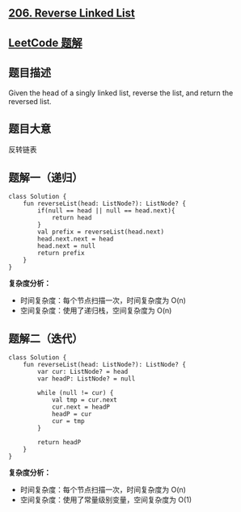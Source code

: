 ## [206. Reverse Linked List](https://leetcode-cn.com/problems/reverse-linked-list/)

## [LeetCode 题解](https://leetcode-cn.com/problems/reverse-linked-list/solution/206-reverse-linked-list-fan-zhuan-lian-biao-by-pen/)

## 题目描述

Given the head of a singly linked list, reverse the list, and return the reversed list.

## 题目大意

反转链表

## 题解一（递归）

```
class Solution {
    fun reverseList(head: ListNode?): ListNode? {
        if(null == head || null == head.next){
            return head
        }
        val prefix = reverseList(head.next)
        head.next.next = head
        head.next = null
        return prefix
    }
}
```
**复杂度分析：**

- 时间复杂度：每个节点扫描一次，时间复杂度为 O(n)
- 空间复杂度：使用了递归栈，空间复杂度为 O(n)

## 题解二（迭代）

```
class Solution {
    fun reverseList(head: ListNode?): ListNode? {
        var cur: ListNode? = head
        var headP: ListNode? = null

        while (null != cur) {
            val tmp = cur.next
            cur.next = headP
            headP = cur
            cur = tmp
        }

        return headP
    }
}
```
**复杂度分析：**

- 时间复杂度：每个节点扫描一次，时间复杂度为 O(n)
- 空间复杂度：使用了常量级别变量，空间复杂度为 O(1)
